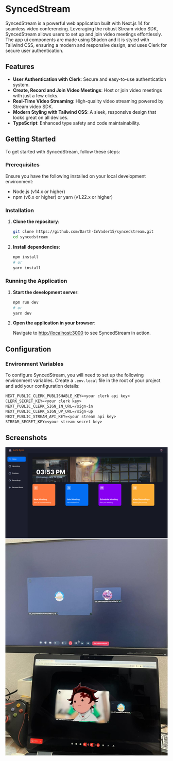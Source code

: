 # SyncedStream

SyncedStream is a powerful web application built with Next.js 14 for seamless video conferencing. Leveraging the robust Stream video SDK, SyncedStream allows users to set up and join video meetings effortlessly. The app ui components are made using Shadcn and it is styled with Tailwind CSS, ensuring a modern and responsive design, and uses Clerk for secure user authentication.

## Features

- **User Authentication with Clerk**: Secure and easy-to-use authentication system.
- **Create, Record and Join Video Meetings**: Host or join video meetings with just a few clicks.
- **Real-Time Video Streaming**: High-quality video streaming powered by Stream video SDK.
- **Modern Styling with Tailwind CSS**: A sleek, responsive design that looks great on all devices.
- **TypeScript**: Enhanced type safety and code maintainability.

## Getting Started

To get started with SyncedStream, follow these steps:

### Prerequisites

Ensure you have the following installed on your local development environment:

- Node.js (v14.x or higher)
- npm (v6.x or higher) or yarn (v1.22.x or higher)

### Installation

1. **Clone the repository**:

    ```bash
    git clone https://github.com/Darth-InVader15/syncedstream.git
    cd syncedstream
    ```

2. **Install dependencies**:

    ```bash
    npm install
    # or
    yarn install
    ```

### Running the Application

1. **Start the development server**:

    ```bash
    npm run dev
    # or
    yarn dev
    ```

2. **Open the application in your browser**:

    Navigate to [http://localhost:3000](http://localhost:3000) to see SyncedStream in action.

## Configuration

### Environment Variables

To configure SyncedStream, you will need to set up the following environment variables. Create a `.env.local` file in the root of your project and add your configuration details:

```env
NEXT_PUBLIC_CLERK_PUBLISHABLE_KEY=<your clerk api key>
CLERK_SECRET_KEY=<your clerk key>
NEXT_PUBLIC_CLERK_SIGN_IN_URL=/sign-in
NEXT_PUBLIC_CLERK_SIGN_UP_URL=/sign-up
NEXT_PUBLIC_STREAM_API_KEY=<your stream api key>
STREAM_SECRET_KEY=<your stream secret key>
```

## Screenshots
![Landing](./public/ui/landing.png)
![Meet](./public/ui/meet.jpg)
